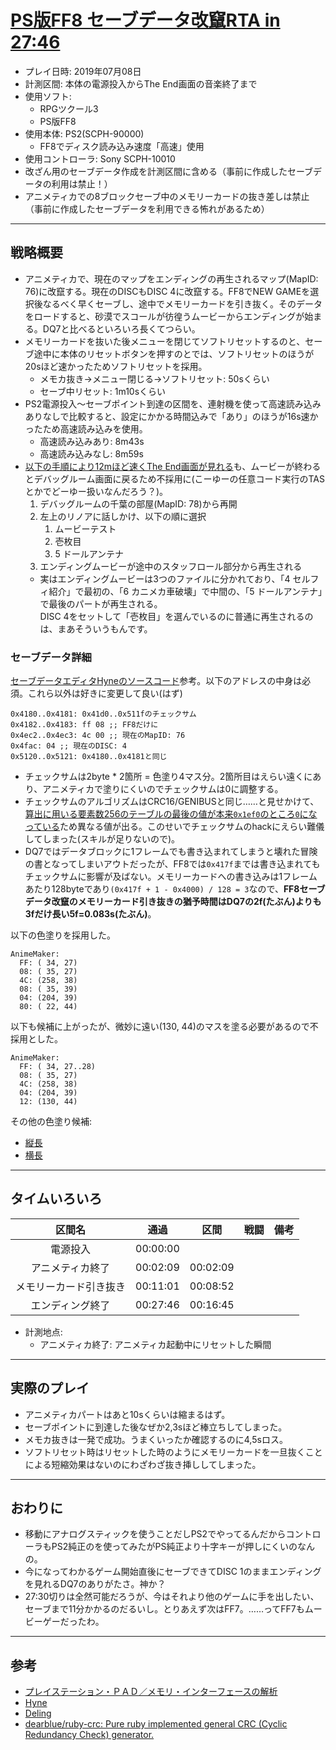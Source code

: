 # [PS版FF8 セーブデータ改竄RTA in 27:46](https://www.youtube.com/watch?v=kpaU4kZxIQ4)

- プレイ日時: 2019年07月08日
- 計測区間: 本体の電源投入からThe End画面の音楽終了まで
- 使用ソフト:
  - RPGツクール3
  - PS版FF8
- 使用本体: PS2(SCPH-90000)
  - FF8でディスク読み込み速度「高速」使用
- 使用コントローラ: Sony SCPH-10010
- 改ざん用のセーブデータ作成を計測区間に含める（事前に作成したセーブデータの利用は禁止！）
- アニメティカでの8ブロックセーブ中のメモリーカードの抜き差しは禁止（事前に作成したセーブデータを利用できる怖れがあるため）

----

## 戦略概要

- アニメティカで、現在のマップをエンディングの再生されるマップ(MapID: 76)に改竄する。現在のDISCもDISC 4に改竄する。FF8でNEW GAMEを選択後なるべく早くセーブし、途中でメモリーカードを引き抜く。そのデータをロードすると、砂漠でスコールが彷徨うムービーからエンディングが始まる。DQ7と比べるといろいろ長くてつらい。
- メモリーカードを抜いた後メニューを閉じてソフトリセットするのと、セーブ途中に本体のリセットボタンを押すのとでは、ソフトリセットのほうが20sほど速かったためソフトリセットを採用。
  - メモカ抜き→メニュー閉じる→ソフトリセット: 50sくらい
  - セーブ中リセット: 1m10sくらい
- PS2電源投入～セーブポイント到達の区間を、連射機を使って高速読み込みありなしで比較すると、設定にかかる時間込みで「あり」のほうが16s速かったため高速読み込みを使用。
  - 高速読み込みあり: 8m43s
  - 高速読み込みなし: 8m59s
- [以下の手順により12mほど速くThe End画面が見れる](https://twitter.com/pingval/status/1147727623432183808)も、ムービーが終わるとデバッグルーム画面に戻るため不採用に(こーゆーの任意コード実行のTASとかでどーゆー扱いなんだろう？)。
  1. デバッグルームの千葉の部屋(MapID: 78)から再開
  1. 左上のリノアに話しかけ、以下の順に選択
      1. ムービーテスト
      1. 壱枚目
      1. 5 ドールアンテナ
  1. エンディングムービーが途中のスタッフロール部分から再生される
  - 実はエンディングムービーは3つのファイルに分かれており、「4 セルフィ紹介」で最初の、「6 カニメカ車破壊」で中間の、「5 ドールアンテナ」で最後のパートが再生される。  
  DISC 4をセットして「壱枚目」を選んでいるのに普通に再生されるのは、まあそういうもんです。

### セーブデータ詳細

[セーブデータエディタHyneのソースコード](https://github.com/myst6re/hyne/blob/07bac0f92a68e5c789a77b7df170ce763352bfbe/SaveData.cpp#L80)参考。以下のアドレスの中身は必須。これら以外は好きに変更して良い(はず)
```
0x4180..0x4181: 0x41d0..0x511fのチェックサム
0x4182..0x4183: ff 08 ;; FF8だけに
0x4ec2..0x4ec3: 4c 00 ;; 現在のMapID: 76
0x4fac: 04 ;; 現在のDISC: 4
0x5120..0x5121: 0x4180..0x4181と同じ
```
- チェックサムは2byte * 2箇所 = 色塗り4マス分。2箇所目はえらい遠くにあり、アニメティカで塗りにくいのでチェックサムは0に調整する。
- チェックサムのアルゴリズムはCRC16/GENIBUSと同じ……と見せかけて、[算出に用いる要素数256のテーブルの最後の値が本来`0x1ef0`のところ`0`になっている](https://github.com/myst6re/hyne/blob/07bac0f92a68e5c789a77b7df170ce763352bfbe/SaveData.cpp#L565)ため異なる値が出る。このせいでチェックサムのhackにえらい難儀してしまった(スキルが足りないので)。
- DQ7ではデータブロックに1フレームでも書き込まれてしまうと壊れた冒険の書となってしまいアウトだったが、FF8では`0x417f`までは書き込まれてもチェックサムに影響が及ばない。メモリーカードへの書き込みは1フレームあたり128byteであり`(0x417f + 1 - 0x4000) / 128 = 3`なので、**FF8セーブデータ改竄のメモリーカード引き抜きの猶予時間はDQ7の2f(たぶん)よりも3fだけ長い5f=0.083s(たぶん)**。

以下の色塗りを採用した。
```
AnimeMaker:
  FF: ( 34, 27)
  08: ( 35, 27)
  4C: (258, 38)
  08: ( 35, 39)
  04: (204, 39)
  80: ( 22, 44)
```

以下も候補に上がったが、微妙に遠い(130, 44)のマスを塗る必要があるので不採用とした。
```
AnimeMaker:
  FF: ( 34, 27..28)
  08: ( 35, 27)
  4C: (258, 38)
  04: (204, 39)
  12: (130, 44)
```

その他の色塗り候補:
- [縦長](https://github.com/pingval/Speedrun/blob/master/FF8/checksum0-vertical.txt)
- [横長](https://github.com/pingval/Speedrun/blob/master/FF8/checksum0-horizontal.txt)

----

## タイムいろいろ

|区間名|通過|区間|戦闘|備考|
|:---:|:---:|:---:|:---:|:---:|
|電源投入|00:00:00|||
|アニメティカ終了|00:02:09|00:02:09|||
|メモリーカード引き抜き|00:11:01|00:08:52|||
|エンディング終了|00:27:46|00:16:45|||

- 計測地点:
  - アニメティカ終了: アニメティカ起動中にリセットした瞬間

----

## 実際のプレイ

- アニメティカパートはあと10sくらいは縮まるはず。
- セーブポイントに到達した後なぜか2,3sほど棒立ちしてしまった。
- メモカ抜きは一発で成功。うまくいったか確認するのに4,5sロス。
- ソフトリセット時はリセットした時のようにメモリーカードを一旦抜くことによる短縮効果はないのにわざわざ抜き挿ししてしまった。

----

## おわりに

- 移動にアナログスティックを使うことだしPS2でやってるんだからコントローラもPS2純正のを使ってみたがPS純正より十字キーが押しにくいのなんの。
- 今になってわかるゲーム開始直後にセーブできてDISC 1のままエンディングを見れるDQ7のありがたさ。神か？
- 27:30切りは全然可能だろうが、今はそれより他のゲームに手を出したい、セーブまで11分かかるのだるいし。とりあえず次はFF7。……ってFF7もムービーゲーだったわ。

----

## 参考

- [プレイステーション・ＰＡＤ／メモリ・インターフェースの解析](http://kaele.com/~kashima/games/ps_jpn.txt)
- [Hyne](https://github.com/myst6re/hyne/releases)
- [Deling](https://github.com/myst6re/deling/releases)
- [dearblue/ruby-crc: Pure ruby implemented general CRC (Cyclic Redundancy Check) generator.](https://github.com/dearblue/ruby-crc)
